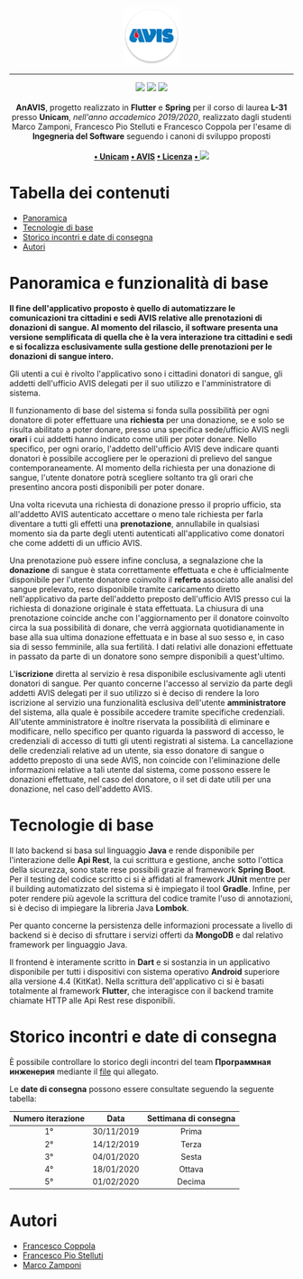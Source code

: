 <p align="center">
  <img src="Frontend/android/app/src/main/res/mipmap-xxxhdpi/ic_launcher.png" style="max-width: 20%">
</p>

---

<p align="center">
<img src="https://forthebadge.com/images/badges/made-with-java.svg"/>
<img src="https://forthebadge.com/images/badges/built-for-android.svg"/>
<img src="https://forthebadge.com/images/badges/cc-0.svg"/><br><br>
    <b>AnAVIS</b>, progetto realizzato in <b>Flutter</b> e <b>Spring</b> per il corso di laurea <b>L-31</b> presso <b>Unicam</b>, <i>nell'anno accademico 2019/2020</i>, realizzato dagli studenti Marco Zamponi, Francesco Pio Stelluti e Francesco Coppola per l'esame di <b>Ingegneria del Software</b> seguendo i canoni di sviluppo proposti
    <br><br><b>
<a href="https://www.unicam.it/">• Unicam</a>
<a href="https://avis.it">• AVIS</a>
<a href="https://it.wikipedia.org/wiki/Licenza_MIT">• Licenza</a>
<a href="https://github.com">• <img src="https://github.com/FrancisFire/AnAVIS/workflows/Spring%20Boot%20Test/badge.svg"></img></a>
</b></p>

# Tabella dei contenuti

- [Panoramica](#panoramica)
- [Tecnologie di base](#tecno)
- [Storico incontri e date di consegna](#history)
- [Autori](#autori)

# Panoramica e funzionalità di base <a name = "panoramica"></a>

**Il fine dell'applicativo proposto è quello di automatizzare le comunicazioni tra cittadini e sedi AVIS relative alle prenotazioni di donazioni di sangue. Al momento del rilascio, il software presenta una versione semplificata di quella che è la vera interazione tra cittadini e sedi e si focalizza esclusivamente sulla gestione delle prenotazioni per le donazioni di sangue intero.**

Gli utenti a cui è rivolto l'applicativo sono i cittadini donatori di sangue, gli addetti dell'ufficio AVIS delegati per il suo utilizzo e l'amministratore di sistema. 

Il funzionamento di base del sistema si fonda sulla possibilità per ogni donatore di poter effettuare una **richiesta** per una donazione, se e solo se risulta abilitato a poter donare, presso una specifica sede/ufficio AVIS negli **orari** i cui addetti hanno indicato come utili per poter donare. Nello specifico, per ogni orario, l'addetto dell'ufficio AVIS deve indicare quanti donatori è possibile accogliere per le operazioni di prelievo del sangue contemporaneamente. Al momento della richiesta per una donazione di sangue, l'utente donatore potrà scegliere soltanto tra gli orari che presentino ancora posti disponibili per poter donare. 

Una volta ricevuta una richiesta di donazione presso il proprio ufficio, sta all'addetto AVIS autenticato accettare o meno tale richiesta per farla diventare a tutti gli effetti una **prenotazione**, annullabile in qualsiasi momento sia da parte degli utenti autenticati all'applicativo come donatori che come addetti di un ufficio AVIS. 

Una prenotazione può essere infine conclusa, a segnalazione che la **donazione** di sangue è stata correttamente effettuata e che è ufficialmente disponibile per l'utente donatore coinvolto il **referto** associato alle analisi del sangue prelevato, reso disponibile tramite caricamento diretto nell'applicativo da parte dell'addetto preposto dell'ufficio AVIS presso cui la richiesta di donazione originale è stata effettuata.
La chiusura di una prenotazione coincide anche con l'aggiornamento per il donatore coinvolto circa la sua possibilità di donare, che verrà aggiornata quotidianamente in base alla sua ultima donazione effettuata e in base al suo sesso e, in caso sia di sesso femminile, alla sua fertilità. I dati relativi alle donazioni effettuate in passato da parte di un donatore sono sempre disponibili a quest'ultimo. 

L'**iscrizione** diretta al servizio è resa disponibile esclusivamente agli utenti donatori di sangue. Per quanto concerne l'accesso al servizio da parte degli addetti AVIS delegati per il suo utilizzo si è deciso di rendere la loro iscrizione al servizio una funzionalità esclusiva dell'utente **amministratore** del sistema, alla quale è possibile accedere tramite specifiche credenziali. All'utente amministratore è inoltre riservata la possibilità di eliminare e modificare, nello specifico per quanto riguarda la password di accesso, le credenziali di accesso di tutti gli utenti registrati al sistema. La cancellazione delle credenziali relative ad un utente, sia esso donatore di sangue o addetto preposto di una sede AVIS, non coincide con l'eliminazione delle informazioni relative a tali utente dal sistema, come possono essere le donazioni effettuate, nel caso del donatore, o il set di date utili per una donazione, nel caso dell'addetto AVIS.

# Tecnologie di base<a name = "tecno"></a>

Il lato backend si basa sul linguaggio **Java** e rende disponibile per l'interazione delle **Api Rest**, la cui scrittura e gestione, anche sotto l'ottica della sicurezza, sono state rese possibili grazie al framework **Spring Boot**. Per il testing del codice scritto ci si è affidati al framework **JUnit** mentre per il building automatizzato del sistema si è impiegato il tool **Gradle**. Infine, per poter rendere più agevole la scrittura del codice tramite l'uso di annotazioni, si è deciso di impiegare la libreria Java **Lombok**.

Per quanto concerne la persistenza delle informazioni processate a livello di backend si è deciso di sfruttare i servizi offerti da **MongoDB** e dal relativo framework per linguaggio Java.

Il frontend è interamente scritto in **Dart** e si sostanzia in un applicativo disponibile per tutti i dispositivi con sistema operativo **Android** superiore alla versione 4.4 (KitKat). Nella scrittura dell'applicativo ci si è basati totalmente al framework **Flutter**, che interagisce con il backend tramite chiamate HTTP alle Api Rest rese disponibili. 

# Storico incontri e date di consegna <a name="history"></a>

È possibile controllare lo storico degli incontri del team **Программная инженерия** mediante il [file](https://docs.google.com/document/d/1HMiIRdHMAMtNOgoLFl8B7xCcTn9bTPi2uBCD9vcceFk/edit?usp=sharing) qui allegato.

Le **date di consegna** possono essere consultate seguendo la seguente tabella:

| Numero iterazione |    Data    | Settimana di consegna |
| :---------------: | :--------: | :-------------------: |
|        1°         | 30/11/2019 |         Prima         |
|        2°         | 14/12/2019 |         Terza         |
|        3°         | 04/01/2020 |         Sesta         |
|        4°         | 18/01/2020 |        Ottava         |
|        5°         | 01/02/2020 |        Decima         |

# Autori <a name = "autori"></a>

- [Francesco Coppola](https://github.com/azzeccagarbugli)
- [Francesco Pio Stelluti](https://github.com/FrancisFire)
- [Marco Zamponi](https://github.com/ZamponiMarco)
